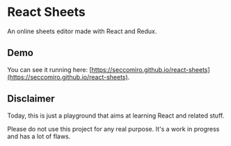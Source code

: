 # React Sheets

An online sheets editor made with React and Redux.

## Demo

You can see it running here: [https://seccomiro.github.io/react-sheets](https://seccomiro.github.io/react-sheets).

## Disclaimer

Today, this is just a playground that aims at learning React and related stuff.

Please do not use this project for any real purpose. It's a work in progress and has a lot of flaws.
